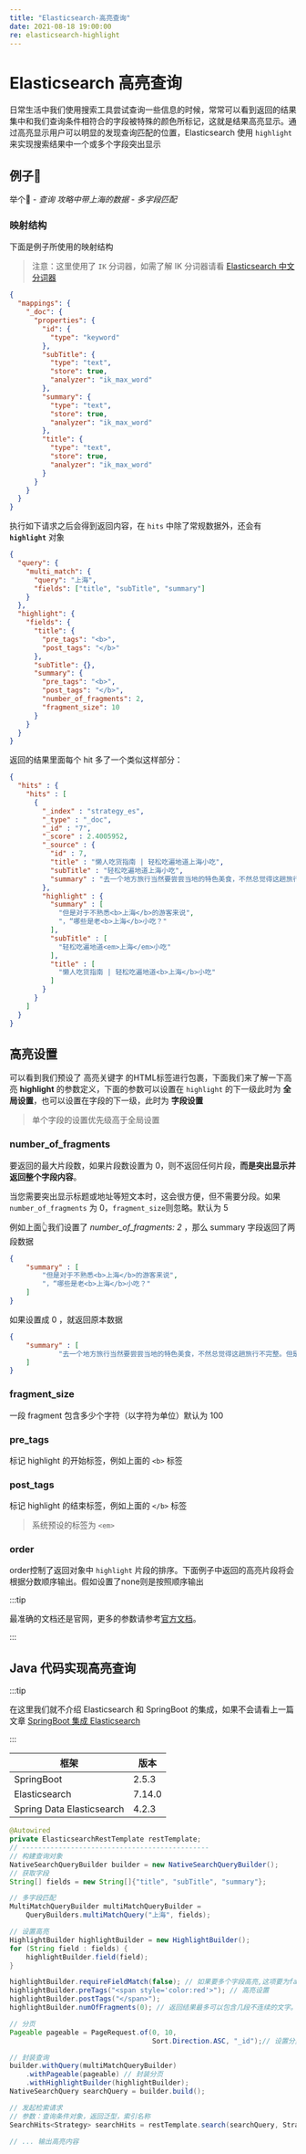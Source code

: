 ```yaml
---
title: "Elasticsearch-高亮查询"
date: 2021-08-18 19:00:00
re: elasticsearch-highlight
---
```


# Elasticsearch 高亮查询

日常生活中我们使用搜索工具尝试查询一些信息的时候，常常可以看到返回的结果集中和我们查询条件相符合的字段被特殊的颜色所标记，这就是结果高亮显示。通过高亮显示用户可以明显的发现查询匹配的位置，Elasticsearch 使用 `highlight` 来实现搜索结果中一个或多个字段突出显示

## 例子🌰

举个🌰 - *查询 攻略中带上海的数据 - 多字段匹配*

### 映射结构

下面是例子所使用的映射结构

> 注意：这里使用了 `IK` 分词器，如需了解 IK 分词器请看 [Elasticsearch 中文分词器](/passages/2021-08-16-elasticsearch-ik.html)

```json
{
  "mappings": {
    "_doc": {
      "properties": {
        "id": {
          "type": "keyword"
        },
        "subTitle": {
          "type": "text",
          "store": true,
          "analyzer": "ik_max_word"
        },
        "summary": {
          "type": "text",
          "store": true,
          "analyzer": "ik_max_word"
        },
        "title": {
          "type": "text",
          "store": true,
          "analyzer": "ik_max_word"
        }
      }
    }
  }
}
```

执行如下请求之后会得到返回内容，在 `hits` 中除了常规数据外，还会有 **`highlight`** 对象

```json
{
  "query": {
    "multi_match": {
      "query": "上海",
      "fields": ["title", "subTitle", "summary"]
    }
  },
  "highlight": {
    "fields": {
      "title": {
        "pre_tags": "<b>",
        "post_tags": "</b>"
      },
      "subTitle": {},
      "summary": {
        "pre_tags": "<b>",
        "post_tags": "</b>",
        "number_of_fragments": 2,
        "fragment_size": 10
      }
    }
  }
}
```

返回的结果里面每个 hit 多了一个类似这样部分：

```json
{
  "hits" : {
    "hits" : [
      {
        "_index" : "strategy_es",
        "_type" : "_doc",
        "_id" : "7",
        "_score" : 2.4005952,
        "_source" : {
          "id" : 7,
          "title" : "懒人吃货指南 | 轻松吃遍地道上海小吃",
          "subTitle" : "轻松吃遍地道上海小吃",
          "summary" : "去一个地方旅行当然要尝尝当地的特色美食，不然总觉得这趟旅行不完整。但是对于不熟悉上海的游客来说，“哪些是老上海小吃？去哪里能吃到地道的？”这些都是头疼的问题。这篇攻略将会给大家介绍老上海小吃，推荐一些老字号，并附上周边游玩小Tips"
        },
        "highlight" : {
          "summary" : [
            "但是对于不熟悉<b>上海</b>的游客来说",
            "，“哪些是老<b>上海</b>小吃？"
          ],
          "subTitle" : [
            "轻松吃遍地道<em>上海</em>小吃"
          ],
          "title" : [
            "懒人吃货指南 | 轻松吃遍地道<b>上海</b>小吃"
          ]
        }
      }
    ]
  }
}
```

## 高亮设置

可以看到我们预设了 高亮关键字 的HTML标签进行包裹，下面我们来了解一下高亮 **highlight** 的参数定义，下面的参数可以设置在 `highlight` 的下一级此时为 **全局设置**，也可以设置在字段的下一级，此时为 **字段设置**

> 单个字段的设置优先级高于全局设置

### number_of_fragments

要返回的最大片段数，如果片段数设置为 0，则不返回任何片段，**而是突出显示并返回整个字段内容**。

当您需要突出显示标题或地址等短文本时，这会很方便，但不需要分段。如果`number_of_fragments` 为 0，`fragment_size`则忽略。默认为 5

例如上面👆我们设置了 *number_of_fragments: 2* ，那么 summary 字段返回了两段数据

```json
{
    "summary" : [
        "但是对于不熟悉<b>上海</b>的游客来说",
        "，“哪些是老<b>上海</b>小吃？"
    ]
}
```

如果设置成 0 ，就返回原本数据

```json
{
    "summary" : [
            "去一个地方旅行当然要尝尝当地的特色美食，不然总觉得这趟旅行不完整。但是对于不熟悉<b>上海</b>的游客来说，“哪些是老<b>上海</b>小吃？去哪里能吃到地道的？”这些都是头疼的问题。这篇攻略将会给大家介绍老<b>上海</b>小吃，推荐一些老字号，并附上周边游玩小Tips"
    ]
}
```

### fragment_size

一段 fragment 包含多少个字符（以字符为单位）默认为 100

### pre_tags

标记 highlight 的开始标签，例如上面的 `<b>` 标签

### post_tags

标记 highlight 的结束标签，例如上面的 `</b>` 标签

> 系统预设的标签为 `<em>`

### order

order控制了返回对象中 `highlight` 片段的排序。下面例子中返回的高亮片段将会根据分数顺序输出。假如设置了none则是按照顺序输出

:::tip

最准确的文档还是官网，更多的参数请参考[官方文档](https://www.elastic.co/guide/en/elasticsearch/reference/current/search-request-highlighting.html#highlighting-settings)。

:::

## Java 代码实现高亮查询

:::tip

在这里我们就不介绍 Elasticsearch 和 SpringBoot 的集成，如果不会请看上一篇文章 [SpringBoot 集成 Elasticsearch](/passages/2021-08-18-elasticsearch-integrate-springboot.html)

:::

| 框架                      | 版本   |
| ------------------------- | ------ |
| SpringBoot                | 2.5.3  |
| Elasticsearch             | 7.14.0 |
| Spring Data Elasticsearch | 4.2.3  |

```java
@Autowired
private ElasticsearchRestTemplate restTemplate;
// ----------------------------------------------
// 构建查询对象
NativeSearchQueryBuilder builder = new NativeSearchQueryBuilder();
// 获取字段
String[] fields = new String[]{"title", "subTitle", "summary"};

// 多字段匹配
MultiMatchQueryBuilder multiMatchQueryBuilder =
    QueryBuilders.multiMatchQuery("上海", fields);

// 设置高亮
HighlightBuilder highlightBuilder = new HighlightBuilder();
for (String field : fields) {
    highlightBuilder.field(field);
}

highlightBuilder.requireFieldMatch(false); // 如果要多个字段高亮,这项要为false
highlightBuilder.preTags("<span style='color:red'>"); // 高亮设置
highlightBuilder.postTags("</span>");
highlightBuilder.numOfFragments(0); // 返回结果最多可以包含几段不连续的文字。默认是5, 这里不分段显示

// 分页
Pageable pageable = PageRequest.of(0, 10,
                                   Sort.Direction.ASC, "_id");// 设置分页参数

// 封装查询
builder.withQuery(multiMatchQueryBuilder)
    .withPageable(pageable) // 封装分页
    .withHighlightBuilder(highlightBuilder);
NativeSearchQuery searchQuery = builder.build();

// 发起检索请求
// 参数：查询条件对象，返回泛型，索引名称
SearchHits<Strategy> searchHits = restTemplate.search(searchQuery, Strategy.class, IndexCoordinates.of("strategy_es"));

// ... 输出高亮内容
```
